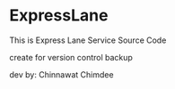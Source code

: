 # ExpressLane 

This is Express Lane Service Source Code 

create for version control backup 

dev by: Chinnawat Chimdee 
